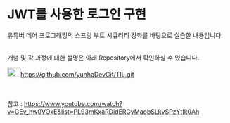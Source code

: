 # JWT를 사용한 로그인 구현



유튜버 데어 프로그래밍의 스프링 부트 시큐리티 강좌를 바탕으로 실습한 내용입니다.<br/><br/>

개념 및 각 과정에 대한 설명은 아래 Repository에서 확인하실 수 있습니다.<br/>

<img src="https://github.githubassets.com/images/modules/open_graph/github-mark.png" width="30" height="20">https://github.com/yunhaDevGit/TIL.git


<br/><br/>
참고 : https://www.youtube.com/watch?v=GEv_hw0VOxE&list=PL93mKxaRDidERCyMaobSLkvSPzYtIk0Ah

